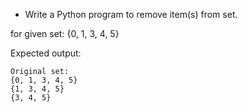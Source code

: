 * Write a Python program to remove item(s) from set.

for given set: {0, 1, 3, 4, 5}

Expected output:
```
Original set: 
{0, 1, 3, 4, 5}
{1, 3, 4, 5}
{3, 4, 5}
```